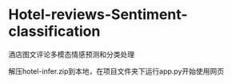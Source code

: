 # Hotel-reviews-Sentiment-classification
酒店图文评论多模态情感预测和分类处理

解压hotel-infer.zip到本地，在项目文件夹下运行app.py开始使用网页
